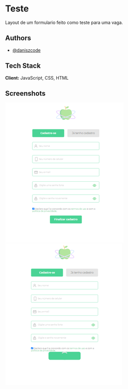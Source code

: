 # Teste

Layout de um formulario feito como teste para uma vaga.

## Authors

- [@daniszcode](https://github.com/daniszcode)

  
## Tech Stack

**Client:** JavaScript, CSS, HTML





  
## Screenshots

![App Screenshot](https://raw.githubusercontent.com/daniszcode/Teste/main/assets/img/Imagem%20do%20projeto.png)
![App Screenshot](https://raw.githubusercontent.com/daniszcode/Teste/main/assets/img/Projeto%20em%20Loading.png)
